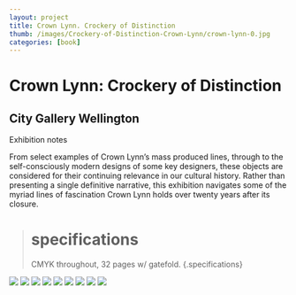 ```yaml
---
layout: project
title: Crown Lynn. Crockery of Distinction 
thumb: /images/Crockery-of-Distinction-Crown-Lynn/crown-lynn-0.jpg
categories: [book]
---
```


# Crown Lynn: Crockery of Distinction 

## City Gallery Wellington

Exhibition notes 

From select examples of Crown Lynn’s mass produced lines, through to the self-consciously modern designs of some key designers, these objects are considered for their continuing relevance in our cultural history. Rather than presenting a single definitive narrative, this exhibition navigates some of the myriad lines of fascination Crown Lynn holds over twenty years after its closure.

> # specifications
> CMYK throughout, 32 pages w/ gatefold. 
{.specifications}

![](/images/Crockery-of-Distinction-Crown-Lynn/crown-lynn-1.jpg)
![](/images/Crockery-of-Distinction-Crown-Lynn/crown-lynn-2.jpg)
![](/images/Crockery-of-Distinction-Crown-Lynn/crown-lynn-3.jpg)
![](/images/Crockery-of-Distinction-Crown-Lynn/crown-lynn-4.jpg)
![](/images/Crockery-of-Distinction-Crown-Lynn/crown-lynn-5.jpg)
![](/images/Crockery-of-Distinction-Crown-Lynn/crown-lynn-6.jpg)
![](/images/Crockery-of-Distinction-Crown-Lynn/crown-lynn-7.jpg)
![](/images/Crockery-of-Distinction-Crown-Lynn/crown-lynn-8.jpg)
![](/images/Crockery-of-Distinction-Crown-Lynn/crown-lynn-9.jpg)